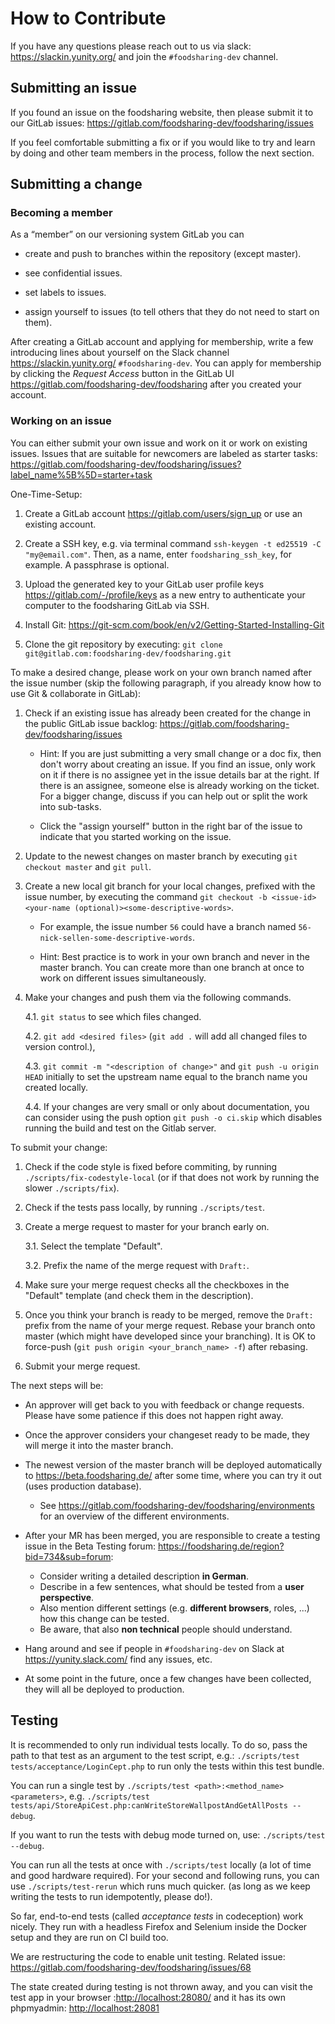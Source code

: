 # How to Contribute

If you have any questions please reach out to us via slack: <https://slackin.yunity.org/> and join the `#foodsharing-dev` channel.

## Submitting an issue

If you found an issue on the foodsharing website, then please submit it to our GitLab issues: <https://gitlab.com/foodsharing-dev/foodsharing/issues>

If you feel comfortable submitting a fix or if you would like to try and learn by doing and other team members in the process, follow the next section.

## Submitting a change

### Becoming a member

As a “member” on our versioning system GitLab you can

- create and push to branches within the repository (except master).

- see confidential issues.

- set labels to issues.

- assign yourself to issues (to tell others that they do not need to start on them).

After creating a GitLab account and applying for membership, write a few introducing lines about yourself on the Slack channel <https://slackin.yunity.org/> `#foodsharing-dev`.
You can apply for membership by clicking the *Request Access* button in the GitLab UI <https://gitlab.com/foodsharing-dev/foodsharing> after you created your account.

### Working on an issue

You can either submit your own issue and work on it or work on existing issues.
Issues that are suitable for newcomers are labeled as starter tasks: <https://gitlab.com/foodsharing-dev/foodsharing/issues?label_name%5B%5D=starter+task>

One-Time-Setup:

1. Create a GitLab account <https://gitlab.com/users/sign_up> or use an existing account.

2. Create a SSH key, e.g. via terminal command `ssh-keygen -t ed25519 -C "my@email.com"`.
   Then, as a name, enter `foodsharing_ssh_key`, for example.
   A passphrase is optional.

3. Upload the generated key to your GitLab user profile keys <https://gitlab.com/-/profile/keys> as a new entry to authenticate your computer to the foodsharing GitLab via SSH.

4. Install Git: <https://git-scm.com/book/en/v2/Getting-Started-Installing-Git>

5. Clone the git repository by executing: `git clone git@gitlab.com:foodsharing-dev/foodsharing.git`

To make a desired change, please work on your own branch named after the issue number (skip the following paragraph, if you already know how to use Git & collaborate in GitLab):

1. Check if an existing issue has already been created for the change in the public GitLab issue backlog: <https://gitlab.com/foodsharing-dev/foodsharing/issues>
   - Hint: If you are just submitting a very small change or a doc fix, then don't worry about creating an issue.
    If you find an issue, only work on it if there is no assignee yet in the issue details bar at the right.
    If there is an assignee, someone else is already working on the ticket.
    For a bigger change, discuss if you can help out or split the work into sub-tasks.

   - Click the "assign yourself" button in the right bar of the issue to indicate that you started working on the issue.

2. Update to the newest changes on master branch by executing `git checkout master` and `git pull`.

3. Create a new local git branch for your local changes, prefixed with the issue number, by executing the command `git checkout -b <issue-id><your-name (optional)><some-descriptive-words>`.
   - For example, the issue number `56` could have a branch named `56-nick-sellen-some-descriptive-words`.

   - Hint: Best practice is to work in your own branch and never in the master branch.
     You can create more than one branch at once to work on different issues simultaneously.

4. Make your changes and push them via the following commands.

   4.1. `git status` to see which files changed.

   4.2. `git add <desired files>` (`git add .` will add all changed files to version control.),

   4.3. `git commit -m "<description of change>"` and `git push -u origin HEAD` initially to set the upstream name equal to the branch name you created locally.

   4.4. If your changes are very small or only about documentation, you can consider using the push option `git push -o ci.skip` which disables running the build and test on the Gitlab server.

To submit your change:

1. Check if the code style is fixed before commiting, by running `./scripts/fix-codestyle-local` (or if that does not work by running the slower `./scripts/fix`).

2. Check if the tests pass locally, by running `./scripts/test`.

3. Create a merge request to master for your branch early on.

   3.1. Select the template "Default".

   3.2. Prefix the name of the merge request with `Draft:`.

4. Make sure your merge request checks all the checkboxes in the "Default" template (and check them in the description).

5. Once you think your branch is ready to be merged, remove the `Draft:` prefix from the name of your merge request.
   Rebase your branch onto master (which might have developed since your branching).
   It is OK to force-push (`git push origin <your_branch_name> -f`) after rebasing.

6. Submit your merge request.

The next steps will be:

- An approver will get back to you with feedback or change requests.
  Please have some patience if this does not happen right away.

- Once the approver considers your changeset ready to be made, they will merge it into the master branch.

- The newest version of the master branch will be deployed automatically to <https://beta.foodsharing.de/> after some time, where you can try it out (uses production database).
  - See <https://gitlab.com/foodsharing-dev/foodsharing/environments> for an overview of the different environments.

- After your MR has been merged, you are responsible to create a testing issue in the Beta Testing forum: <https://foodsharing.de/region?bid=734&sub=forum>:
  - Consider writing a detailed description **in German**.
  - Describe in a few sentences, what should be tested from a **user perspective**.
  - Also mention different settings (e.g. **different browsers**, roles, ...) how this change can be tested.
  - Be aware, that also **non technical** people should understand.

- Hang around and see if people in `#foodsharing-dev` on Slack at <https://yunity.slack.com/> find any issues, etc.

- At some point in the future, once a few changes have been collected, they will all be deployed to production.

## Testing

It is recommended to only run individual tests locally.
To do so, pass the path to that test as an argument to the test script,
e.g.: `./scripts/test tests/acceptance/LoginCept.php` to run only the tests within this test bundle.

You can run a single test by `./scripts/test <path>:<method_name> <parameters>`, e.g. `./scripts/test tests/api/StoreApiCest.php:canWriteStoreWallpostAndGetAllPosts --debug`.

If you want to run the tests with debug mode turned on, use: `./scripts/test --debug`.

You can run all the tests at once with `./scripts/test` locally (a lot of time and good hardware required).
For your second and following runs, you can use `./scripts/test-rerun` which runs much quicker.
(as long as we keep writing the tests to run idempotently, please do!).

So far, end-to-end tests (called _acceptance tests_ in codeception) work nicely.
They run with a headless Firefox and Selenium inside the Docker setup and they are run on CI build too.

We are restructuring the code to enable unit testing.
Related issue: <https://gitlab.com/foodsharing-dev/foodsharing/issues/68>

The state created during testing is not thrown away, and you can visit the test app
in your browser :<http://localhost:28080/>
and it has its own phpmyadmin: <http://localhost:28081>
